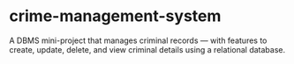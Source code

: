 # crime-management-system
A DBMS mini-project that manages criminal records — with features to create, update, delete, and view criminal details using a relational database.
